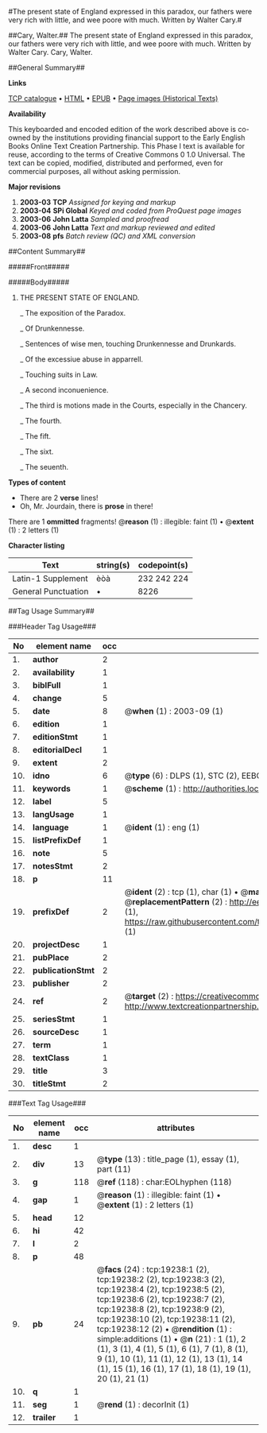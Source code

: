 #The present state of England expressed in this paradox, our fathers were very rich with little, and wee poore with much. Written by Walter Cary.#

##Cary, Walter.##
The present state of England expressed in this paradox, our fathers were very rich with little, and wee poore with much. Written by Walter Cary.
Cary, Walter.

##General Summary##

**Links**

[TCP catalogue](http://www.ota.ox.ac.uk/tcp/)  • 
[HTML](http://tei.it.ox.ac.uk/tcp/Texts-HTML/free/A18/A18093.html)  • 
[EPUB](http://tei.it.ox.ac.uk/tcp/Texts-EPUB/free/A18/A18093.epub) • 
[Page images (Historical Texts)](https://data.historicaltexts.jisc.ac.uk/view?pubId=eebo-99853840e&pageId=eebo-99853840e-19238-1)

**Availability**

This keyboarded and encoded edition of the
	       work described above is co-owned by the institutions
	       providing financial support to the Early English Books
	       Online Text Creation Partnership. This Phase I text is
	       available for reuse, according to the terms of Creative
	       Commons 0 1.0 Universal. The text can be copied,
	       modified, distributed and performed, even for
	       commercial purposes, all without asking permission.

**Major revisions**

1. __2003-03__ __TCP__ *Assigned for keying and markup*
1. __2003-04__ __SPi Global__ *Keyed and coded from ProQuest page images*
1. __2003-06__ __John Latta__ *Sampled and proofread*
1. __2003-06__ __John Latta__ *Text and markup reviewed and edited*
1. __2003-08__ __pfs__ *Batch review (QC) and XML conversion*

##Content Summary##

#####Front#####

#####Body#####

1. THE PRESENT STATE OF ENGLAND.

    _ The exposition of the Paradox.

    _ Of Drunkennesse.

    _ Sentences of wise men, touching Drunkennesse and Drunkards.

    _ Of the excessiue abuse in apparrell.

    _ Touching suits in Law.

    _ A second inconuenience.

    _ The third is motions made in the Courts, especially in the Chancery.

    _ The fourth.

    _ The fift.

    _ The sixt.

    _ The seuenth.

**Types of content**

  * There are 2 **verse** lines!
  * Oh, Mr. Jourdain, there is **prose** in there!

There are 1 **ommitted** fragments! 
 @__reason__ (1) : illegible: faint (1)  •  @__extent__ (1) : 2 letters (1)

**Character listing**


|Text|string(s)|codepoint(s)|
|---|---|---|
|Latin-1 Supplement|èòà|232 242 224|
|General Punctuation|•|8226|

##Tag Usage Summary##

###Header Tag Usage###

|No|element name|occ|attributes|
|---|---|---|---|
|1.|__author__|2||
|2.|__availability__|1||
|3.|__biblFull__|1||
|4.|__change__|5||
|5.|__date__|8| @__when__ (1) : 2003-09 (1)|
|6.|__edition__|1||
|7.|__editionStmt__|1||
|8.|__editorialDecl__|1||
|9.|__extent__|2||
|10.|__idno__|6| @__type__ (6) : DLPS (1), STC (2), EEBO-CITATION (1), PROQUEST (1), VID (1)|
|11.|__keywords__|1| @__scheme__ (1) : http://authorities.loc.gov/ (1)|
|12.|__label__|5||
|13.|__langUsage__|1||
|14.|__language__|1| @__ident__ (1) : eng (1)|
|15.|__listPrefixDef__|1||
|16.|__note__|5||
|17.|__notesStmt__|2||
|18.|__p__|11||
|19.|__prefixDef__|2| @__ident__ (2) : tcp (1), char (1)  •  @__matchPattern__ (2) : ([0-9\-]+):([0-9IVX]+) (1), (.+) (1)  •  @__replacementPattern__ (2) : http://eebo.chadwyck.com/downloadtiff?vid=$1&page=$2 (1), https://raw.githubusercontent.com/textcreationpartnership/Texts/master/tcpchars.xml#$1 (1)|
|20.|__projectDesc__|1||
|21.|__pubPlace__|2||
|22.|__publicationStmt__|2||
|23.|__publisher__|2||
|24.|__ref__|2| @__target__ (2) : https://creativecommons.org/publicdomain/zero/1.0/ (1), http://www.textcreationpartnership.org/docs/. (1)|
|25.|__seriesStmt__|1||
|26.|__sourceDesc__|1||
|27.|__term__|1||
|28.|__textClass__|1||
|29.|__title__|3||
|30.|__titleStmt__|2||


###Text Tag Usage###

|No|element name|occ|attributes|
|---|---|---|---|
|1.|__desc__|1||
|2.|__div__|13| @__type__ (13) : title_page (1), essay (1), part (11)|
|3.|__g__|118| @__ref__ (118) : char:EOLhyphen (118)|
|4.|__gap__|1| @__reason__ (1) : illegible: faint (1)  •  @__extent__ (1) : 2 letters (1)|
|5.|__head__|12||
|6.|__hi__|42||
|7.|__l__|2||
|8.|__p__|48||
|9.|__pb__|24| @__facs__ (24) : tcp:19238:1 (2), tcp:19238:2 (2), tcp:19238:3 (2), tcp:19238:4 (2), tcp:19238:5 (2), tcp:19238:6 (2), tcp:19238:7 (2), tcp:19238:8 (2), tcp:19238:9 (2), tcp:19238:10 (2), tcp:19238:11 (2), tcp:19238:12 (2)  •  @__rendition__ (1) : simple:additions (1)  •  @__n__ (21) : 1 (1), 2 (1), 3 (1), 4 (1), 5 (1), 6 (1), 7 (1), 8 (1), 9 (1), 10 (1), 11 (1), 12 (1), 13 (1), 14 (1), 15 (1), 16 (1), 17 (1), 18 (1), 19 (1), 20 (1), 21 (1)|
|10.|__q__|1||
|11.|__seg__|1| @__rend__ (1) : decorInit (1)|
|12.|__trailer__|1||
